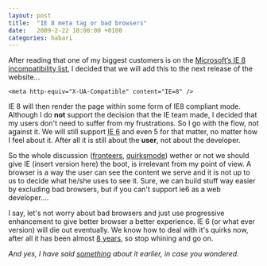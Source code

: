 ```yaml
---
layout: post
title:  "IE 8 meta tag or bad browsers"
date:   2009-2-22 10:00:00 +0100
categories: habari
---
```

<p>After reading that one of my biggest customers is on the <a href="http://blogs.zdnet.com/microsoft/?p=2072">Microsoft’s IE 8 incompatibility list</a>, I decided that we will add this to the next release of the website...</p><pre><code>&#60;meta http-equiv="X-UA-Compatible" content="IE=8" /&#62;</code></pre><p>IE 8 will then render the page within some form of IE8 compliant mode. Although I do <strong>not</strong> support the decision that the IE team made, I decided that my users don't need to suffer from my frustrations. So I go with the flow, not against it. We will still support <abbr title="worst nightmare for a web developer">IE 6</abbr> and even 5 for that matter, no matter how I feel about it. After all it is still about the <strong>user</strong>, not about the developer.</p><p>So the whole discussion (<a href="http://fronteers.nl/blog/2009/02/wordt-noorwegen-ons-voorbeeld">fronteers</a>, <a href="http://www.quirksmode.org/blog/archives/2009/02/to_hell_with_ba.html">quirksmode</a>) wether or not we should give IE (insert version here) the boot, is irrelevant from my point of view. A browser is a way the user can see the content we serve and it is not up to <span title="webdevelopers">us</span> to decide what he/she uses to see it. Sure, we can build stuff way easier by excluding bad browsers, but if you can't support ie6 as a web developer....</p><p>I say, let's not worry about bad browsers and just use progressive enhancement to give better browser a better experience. IE 6 (or what ever version) will die out eventually. We know how to deal with it's quirks now, after all it has been almost <a href="http://en.wikipedia.org/wiki/Internet_Explorer_6">8 years</a>, so stop whining and go on.</p><p><em>And yes, I have said <a href=" http://wnas.nl/internet-explorer-8-defaults-to-standards-mode">something</a> about it earlier, in case you wondered.</em></p>
